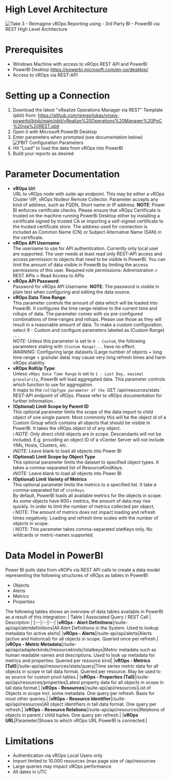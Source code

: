 # High Level Architecture
![Take 3 - Reimagine vROps Reporting using - 3rd Party BI - PowerBI via REST High Level Architecture](https://user-images.githubusercontent.com/54750245/159884968-f71eb390-1723-4b29-8039-eef31bd88d8d.jpg)

# Prerequisites
* Windows Machine with access to vROps REST API and PowerBI 
* PowerBI Desktop https://powerbi.microsoft.com/en-us/desktop/ 
* Access to vROps via REST-API

# Setting up a Connection
1) Download the latest "vRealize Operations Manager via REST" Template (pbit) from: https://github.com/gregorlukas/vrops-powerbi/blob/main/pbit/vRealize%20Operations%20Manager%20PoC%20via%20REST.pbit
2) Open it with Microsoft PowerBI Desktop
3) Enter parameters when prompted (see documentation below) <br>
![PBIT Configuration Parameters](https://user-images.githubusercontent.com/54750245/186666097-c27cffbe-5b9b-4364-8d9e-ee73b0aef1a5.png)
4) Hit "Load" to load the data from vROps into PowerBI
5) Build your reports as desired

# Parameter Documentation
* **vROps Url**: 
<br>URL to vROps node with suite-api endpoint. This may be either a vROps Cluster VIP, vROps Nodeor Remote Collector. Parameter accepts any kind of address, such as FQDN, Short name or IP address. **NOTE**: Power BI enforces certificate checks. Please ensure that vROps Certificate is trusted on the machine running PowerBi Desktop either by installing a certificate signed by trusted CA or importing a self-signed certificate to the trusted certificate store. The address used for connection is included as Common Name (CN) or Subject Alternative Name (SAN) in the certificate.
* **vROps API Username**:
<br>The username to use for API authentication. Currently only local user are supported. The user needs at least read only REST-API access and access permission to objects that need to be visible in PowerBI. You can limit the amount of data visible in PowerBi by limiting the access permissions of this user. Required role permissions: Administration > REST APIs > Read Access to APIs
*  **vROps API Password**:
<br> Password for vROps API Username. **NOTE**: The password is visible in plain text when configuring and editing the data source.
*  **vROps Data Time Range**:
<br> This parameter controls the amount of data which will be loaded into PowerBI. It configures the time range relative to the current time and rollups of data. The parameter comes with six pre-configured combinations of time-ranges and rollups. Please use those as they will result in a reasonable amount of data. To make a custom configuration, select 9 - Custom and configure parameters labeled as (Custom Range) ... . 
<br>*NOTE:* Unless this parameter is set to `9 - Custom`, the following parameters stating with `(Custom Range)...` have no effect. 
<br>*WARNING:* Configuring large datasets (Large number of objects + long time range + granular data) may cause very long refresh times and harm vROps stability.
*  **vROps RollUp Type**:
<br> Unless `vROps Data Time Range` is set to `1 - Last Day, maximal granularity`, PowerBi will load aggregated data. This parameter controls which function to use for aggregation.
<br> It maps to the `rollUpType parameter of the `GET /api/resources/stats` REST-API endpoint of vROps. Please refer to vROps documentation for further information.
* **(Optional) Limit Scope by Parent ID**
<br>This optional parameter limits the scope of the data import to child object of one single parent. Most commonly this will be the object id of a Custom Group which contains all objects that should be visible in PowerBI. It takes the vROps object id of any object.
<br> ℹ️ *NOTE:* Only direct child objects are in scope. Descendants will not be included. E.g. providing an object ID of a vCenter Server will not include VMs, Hosts, Clusters, etc.
<br> ℹ️*NOTE:* Leave blank to load all objects into Power BI
* **(Optional) Limit Scope by Object Type**
<br> This optional parameter limits the dataset to specified object types. It takes a comma-separated list of ResourceKindKeys.
<br> ℹ️*NOTE:* Leave blank to load all objects into Power BI
* **(Optional) Limit Variety of Metrics**
<br>This optional parameter limits the metrics to a specified list. It take a comma-separated list of `statKeys`. 
<br>By default, PowerBI loads all available metrics for the objects in scope. As some objects have 600+ metrics, the amount of data may rise quickly. In order to limit the number of metrics collected per object,
<br> ℹ️ NOTE: The amount of metrics does not impact loading and refresh times negatively. Loading and refresh time scales with the number of objects in scope.
<br> ℹ️ NOTE: This parameter takes comma-separated statKeys only. No wildcards or metric-names supported.


# Data Model in PowerBI
Power BI pulls data from vROPs via REST API calls to create a data model representing the following structures of vROps as tables in PowerBI:
* Objects
* Alerts
* Metrics
* Properties

The following tables shows an overview of data tables available in PowerBI as a result of this integration:
| Table | Associated Query / REST Call | Description |
|:--|:--|:--|
|**vROps - Alert Definitions**|/suite-api/api/alertdefinitions|All Alert Definitions in the System. Used to lookup metadata for active alerts|
|**vROps - Alerts**|/suite-api/api/alerts|Alerts (active and historical) for all objects in scope. Queried once per refresh.|
|**vROps - Metric Metadata**|/suite-api/api/adapterkinds/<AdapterKindKey>/resourcekinds/<ResourceKindKey>/statkeys|Metric metadata such as human readable names and descriptions. Used to look up metadata for metrics and properties. Queried per resource kind|
|**vROps - Metrics (Tall)**|/suite-api/api/resources/stats/query|Time series metric data for all objects in scope in tall data format. Queried per resource. May be used to as source for custom pivot tables.|
|**vROps - Properties (Tall)**|/suite-api/api/resources/properties|Latest property data for all objects in scope in tall data format.|
|**vROps - Resources**|/suite-api/api/resources|List of Objects in scope incl. some metadata. One query per refresh. Basis for most other queries.|
|**vROps - Resource Identifier**|/suite-api/api/resources|All object identifiers in tall data format. One query per refresh.|
|**vROps - Resource Relations**|/suite-api/api/resources|Relations of objects in parent / child tuples. One query per refresh.|
|**vROps URL**|Parameter|Shows to which vROps URL PowerBI is connected.|

# Limitations
* Authentication via vROps Local Users only
* Import limited to 10.000 resources (max page size of /api/resources
* Large queries may impact vROps performance
* All dates in UTC

